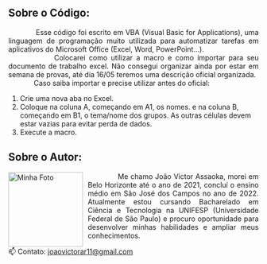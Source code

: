 ##  Sobre o Código:
<p align="justify">
&nbsp;&nbsp;&nbsp;&nbsp;&nbsp;&nbsp;&nbsp;&nbsp;&nbsp;&nbsp;&nbsp;&nbsp;
Esse código foi escrito em VBA (Visual Basic for Applications), uma linguagem de programação muito utilizada para automatizar tarefas em aplicativos do Microsoft Office (Excel, Word, PowerPoint...).
<br>&nbsp;&nbsp;&nbsp;&nbsp;&nbsp;&nbsp;&nbsp;&nbsp;&nbsp;&nbsp;&nbsp;&nbsp;
Colocarei como utilizar a macro e como importar para seu documento de trabalho excel. Não consegui organizar ainda por estar em semana de provas, até dia 16/05 teremos uma descrição oficial organizada. 
<br>&nbsp;&nbsp;&nbsp;&nbsp;&nbsp;&nbsp;&nbsp;&nbsp;&nbsp;&nbsp;&nbsp;&nbsp;
Caso saiba importar e precise utilizar antes do oficial:

1. Crie uma nova aba no Excel.
1. Coloque na coluna A, começando em A1, os nomes. e na coluna B, começando em B1, o tema/nome dos grupos. As outras células devem estar vazias para evitar perda de dados.
1. Execute a macro.

##  Sobre o Autor:
<img src="https://avatars.githubusercontent.com/u/130188340?s=200&u=83c9d36fc760730d693236248c76d9464e4b92fc&v=4" alt="Minha Foto" align="left" width="150em" height="150em" style="margin-right: 10px">

<p align="justify">&nbsp;&nbsp;&nbsp;&nbsp;&nbsp;&nbsp;&nbsp;&nbsp;&nbsp;&nbsp;&nbsp;&nbsp; 
Me chamo João Victor Assaoka, morei em Belo Horizonte até o ano de 2021, concluí o ensino médio em São José dos Campos no ano de 2022. Atualmente estou cursando Bacharelado em Ciência e Tecnologia na UNIFESP (Universidade Federal de São Paulo) e procuro oportunidade para desenvolver minhas habilidades e ampliar meus conhecimentos.

📫 Contato: joaovictorar11@gmail.com
</p>
